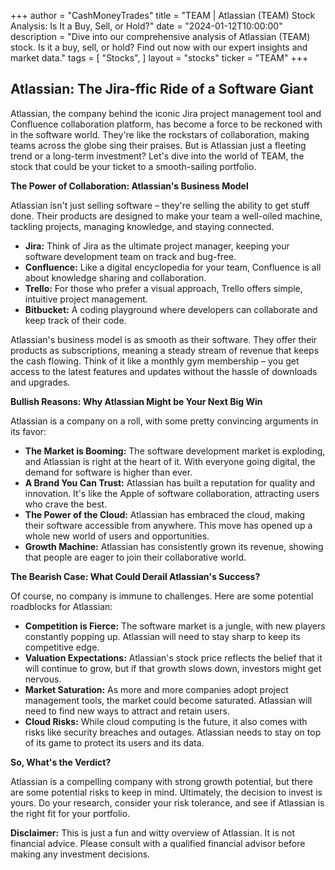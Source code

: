 +++
author = "CashMoneyTrades"
title = "TEAM |  Atlassian (TEAM) Stock Analysis: Is It a Buy, Sell, or Hold?"
date = "2024-01-12T10:00:00"
description = "Dive into our comprehensive analysis of Atlassian (TEAM) stock. Is it a buy, sell, or hold? Find out now with our expert insights and market data."
tags = [
"Stocks",
]
layout = "stocks"
ticker = "TEAM"
+++
        


## Atlassian: The Jira-ffic Ride of a Software Giant

Atlassian, the company behind the iconic Jira project management tool and Confluence collaboration platform, has become a force to be reckoned with in the software world. They're like the rockstars of collaboration, making teams across the globe sing their praises. But is Atlassian just a fleeting trend or a long-term investment? Let's dive into the world of TEAM, the stock that could be your ticket to a smooth-sailing portfolio.

**The Power of Collaboration: Atlassian's Business Model**

Atlassian isn't just selling software – they're selling the ability to get stuff done. Their products are designed to make your team a well-oiled machine, tackling projects, managing knowledge, and staying connected.  

* **Jira:** Think of Jira as the ultimate project manager, keeping your software development team on track and bug-free.  
* **Confluence:**  Like a digital encyclopedia for your team, Confluence is all about knowledge sharing and collaboration.  
* **Trello:**  For those who prefer a visual approach, Trello offers simple, intuitive project management.
* **Bitbucket:** A coding playground where developers can collaborate and keep track of their code.

Atlassian's business model is as smooth as their software. They offer their products as subscriptions, meaning a steady stream of revenue that keeps the cash flowing.  Think of it like a monthly gym membership – you get access to the latest features and updates without the hassle of downloads and upgrades. 

**Bullish Reasons: Why Atlassian Might be Your Next Big Win**

Atlassian is a company on a roll, with some pretty convincing arguments in its favor:

* **The Market is Booming:**  The software development market is exploding, and Atlassian is right at the heart of it.  With everyone going digital, the demand for software is higher than ever.
* **A Brand You Can Trust:**  Atlassian has built a reputation for quality and innovation. It's like the Apple of software collaboration, attracting users who crave the best.
* **The Power of the Cloud:**  Atlassian has embraced the cloud, making their software accessible from anywhere.  This move has opened up a whole new world of users and opportunities.
* **Growth Machine:**  Atlassian has consistently grown its revenue, showing that people are eager to join their collaborative world.

**The Bearish Case:  What Could Derail Atlassian's Success?**

Of course, no company is immune to challenges. Here are some potential roadblocks for Atlassian:

* **Competition is Fierce:** The software market is a jungle, with new players constantly popping up. Atlassian will need to stay sharp to keep its competitive edge.
* **Valuation Expectations:**  Atlassian's stock price reflects the belief that it will continue to grow, but if that growth slows down, investors might get nervous.
* **Market Saturation:**  As more and more companies adopt project management tools, the market could become saturated. Atlassian will need to find new ways to attract and retain users.
* **Cloud Risks:**  While cloud computing is the future, it also comes with risks like security breaches and outages.  Atlassian needs to stay on top of its game to protect its users and its data.

**So, What's the Verdict?**

Atlassian is a compelling company with strong growth potential, but there are some potential risks to keep in mind.  Ultimately, the decision to invest is yours.  Do your research, consider your risk tolerance, and see if Atlassian is the right fit for your portfolio. 

**Disclaimer:** This is just a fun and witty overview of Atlassian. It is not financial advice.  Please consult with a qualified financial advisor before making any investment decisions.  

        